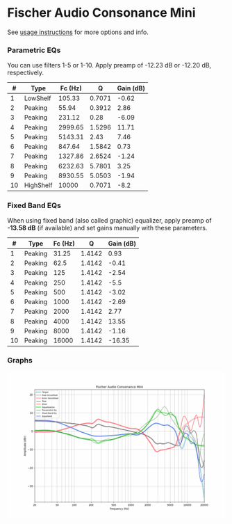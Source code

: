 # Fischer Audio Consonance Mini
See [usage instructions](https://github.com/jaakkopasanen/AutoEq#usage) for more options and info.

### Parametric EQs
You can use filters 1-5 or 1-10. Apply preamp of -12.23 dB or -12.20 dB, respectively.

|   # | Type      |   Fc (Hz) |      Q |   Gain (dB) |
|-----|-----------|-----------|--------|-------------|
|   1 | LowShelf  |    105.33 | 0.7071 |       -0.62 |
|   2 | Peaking   |     55.94 | 0.3912 |        2.86 |
|   3 | Peaking   |    231.12 | 0.28   |       -6.09 |
|   4 | Peaking   |   2999.65 | 1.5296 |       11.71 |
|   5 | Peaking   |   5143.31 | 2.43   |        7.46 |
|   6 | Peaking   |    847.64 | 1.5842 |        0.73 |
|   7 | Peaking   |   1327.86 | 2.6524 |       -1.24 |
|   8 | Peaking   |   6232.63 | 5.7801 |        3.25 |
|   9 | Peaking   |   8930.55 | 5.0503 |       -1.94 |
|  10 | HighShelf |  10000    | 0.7071 |       -8.2  |

### Fixed Band EQs
When using fixed band (also called graphic) equalizer, apply preamp of **-13.58 dB** (if available) and set gains manually with these parameters.

|   # | Type    |   Fc (Hz) |      Q |   Gain (dB) |
|-----|---------|-----------|--------|-------------|
|   1 | Peaking |     31.25 | 1.4142 |        0.93 |
|   2 | Peaking |     62.5  | 1.4142 |       -0.41 |
|   3 | Peaking |    125    | 1.4142 |       -2.54 |
|   4 | Peaking |    250    | 1.4142 |       -5.5  |
|   5 | Peaking |    500    | 1.4142 |       -3.02 |
|   6 | Peaking |   1000    | 1.4142 |       -2.69 |
|   7 | Peaking |   2000    | 1.4142 |        2.77 |
|   8 | Peaking |   4000    | 1.4142 |       13.55 |
|   9 | Peaking |   8000    | 1.4142 |       -1.16 |
|  10 | Peaking |  16000    | 1.4142 |      -16.35 |

### Graphs
![](./Fischer%20Audio%20Consonance%20Mini.png)
